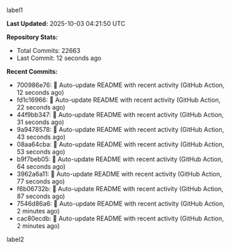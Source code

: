 
label1 
<!-- ACTIVITY_START -->
**Last Updated:** 2025-10-03 04:21:50 UTC

**Repository Stats:**
- Total Commits: 22663
- Last Commit: 12 seconds ago

**Recent Commits:**
- 700986e76: 🤖 Auto-update README with recent activity (GitHub Action, 12 seconds ago)
- fd1c16966: 🤖 Auto-update README with recent activity (GitHub Action, 22 seconds ago)
- 44f9bb347: 🤖 Auto-update README with recent activity (GitHub Action, 31 seconds ago)
- 9a9478578: 🤖 Auto-update README with recent activity (GitHub Action, 43 seconds ago)
- 08aa64cba: 🤖 Auto-update README with recent activity (GitHub Action, 53 seconds ago)
- b9f7beb05: 🤖 Auto-update README with recent activity (GitHub Action, 64 seconds ago)
- 3962a6a11: 🤖 Auto-update README with recent activity (GitHub Action, 77 seconds ago)
- f6b06732b: 🤖 Auto-update README with recent activity (GitHub Action, 87 seconds ago)
- 7546d86a6: 🤖 Auto-update README with recent activity (GitHub Action, 2 minutes ago)
- cac80ecdb: 🤖 Auto-update README with recent activity (GitHub Action, 2 minutes ago)
<!-- ACTIVITY_END -->

label2
